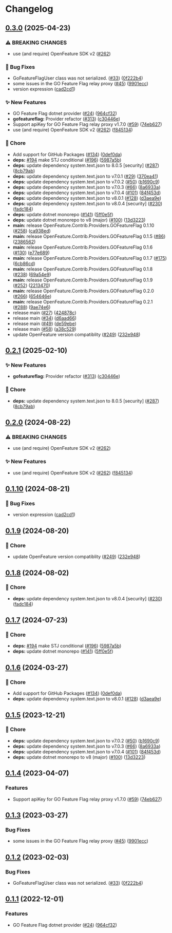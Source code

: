 # Changelog

## [0.3.0](https://github.com/Tazmainiandevil/dotnet-sdk-contrib/compare/OpenFeature.Contrib.Providers.GOFeatureFlag-v0.2.1...OpenFeature.Contrib.Providers.GOFeatureFlag-v0.3.0) (2025-04-23)


### ⚠ BREAKING CHANGES

* use (and require) OpenFeature SDK v2 ([#262](https://github.com/Tazmainiandevil/dotnet-sdk-contrib/issues/262))

### 🐛 Bug Fixes

* GoFeatureFlagUser class was not serialized. ([#33](https://github.com/Tazmainiandevil/dotnet-sdk-contrib/issues/33)) ([0f222b4](https://github.com/Tazmainiandevil/dotnet-sdk-contrib/commit/0f222b4a46d16bd075a9bbc3a512e3d8bf79bee4))
* some issues in the GO Feature Flag relay proxy ([#45](https://github.com/Tazmainiandevil/dotnet-sdk-contrib/issues/45)) ([9901ecc](https://github.com/Tazmainiandevil/dotnet-sdk-contrib/commit/9901ecc6566f8e97b222ce2080d329d2adf4401f))
* version expression ([cad2cd1](https://github.com/Tazmainiandevil/dotnet-sdk-contrib/commit/cad2cd166d0c25753b37189f044c3a585cda0fad))


### ✨ New Features

* GO Feature Flag dotnet provider ([#24](https://github.com/Tazmainiandevil/dotnet-sdk-contrib/issues/24)) ([964cf32](https://github.com/Tazmainiandevil/dotnet-sdk-contrib/commit/964cf3297d1b78954d5139750d26acbad9fcd895))
* **gofeatureflag:** Provider refactor ([#313](https://github.com/Tazmainiandevil/dotnet-sdk-contrib/issues/313)) ([c30446e](https://github.com/Tazmainiandevil/dotnet-sdk-contrib/commit/c30446eb51538b05378db7c4d56228f01ed1cb88))
* Support apiKey for GO Feature Flag relay proxy v1.7.0 ([#59](https://github.com/Tazmainiandevil/dotnet-sdk-contrib/issues/59)) ([74eb627](https://github.com/Tazmainiandevil/dotnet-sdk-contrib/commit/74eb627c28cd9c7cafc37e2ac735f43a35eca12b))
* use (and require) OpenFeature SDK v2 ([#262](https://github.com/Tazmainiandevil/dotnet-sdk-contrib/issues/262)) ([f845134](https://github.com/Tazmainiandevil/dotnet-sdk-contrib/commit/f84513438586457087ac47fd40629912f2ec473a))


### 🧹 Chore

* Add support for GitHub Packages ([#134](https://github.com/Tazmainiandevil/dotnet-sdk-contrib/issues/134)) ([0def0da](https://github.com/Tazmainiandevil/dotnet-sdk-contrib/commit/0def0da173e2f327b7381eba043b6e99ae8f26fe))
* **deps:** [#194](https://github.com/Tazmainiandevil/dotnet-sdk-contrib/issues/194) make STJ conditional ([#196](https://github.com/Tazmainiandevil/dotnet-sdk-contrib/issues/196)) ([5987a5b](https://github.com/Tazmainiandevil/dotnet-sdk-contrib/commit/5987a5b309f188501b08cc4cc7c50575e888493c))
* **deps:** update dependency system.text.json to 8.0.5 [security] ([#287](https://github.com/Tazmainiandevil/dotnet-sdk-contrib/issues/287)) ([8cb79ab](https://github.com/Tazmainiandevil/dotnet-sdk-contrib/commit/8cb79ab8e6d33adc9acb6d6b9795cc4b5e0cf81e))
* **deps:** update dependency system.text.json to v7.0.1 ([#29](https://github.com/Tazmainiandevil/dotnet-sdk-contrib/issues/29)) ([370ea41](https://github.com/Tazmainiandevil/dotnet-sdk-contrib/commit/370ea414b0509dfb6badda8b60ab6b74bbbd32a3))
* **deps:** update dependency system.text.json to v7.0.2 ([#50](https://github.com/Tazmainiandevil/dotnet-sdk-contrib/issues/50)) ([b1690c9](https://github.com/Tazmainiandevil/dotnet-sdk-contrib/commit/b1690c91843afe012f08e63411ee100ed29e5f5c))
* **deps:** update dependency system.text.json to v7.0.3 ([#66](https://github.com/Tazmainiandevil/dotnet-sdk-contrib/issues/66)) ([8a6933a](https://github.com/Tazmainiandevil/dotnet-sdk-contrib/commit/8a6933a0093be917a60235080ff3dac89a952f81))
* **deps:** update dependency system.text.json to v7.0.4 ([#101](https://github.com/Tazmainiandevil/dotnet-sdk-contrib/issues/101)) ([84f453d](https://github.com/Tazmainiandevil/dotnet-sdk-contrib/commit/84f453ded557491ae69ae7d279d51642327dc8e6))
* **deps:** update dependency system.text.json to v8.0.1 ([#128](https://github.com/Tazmainiandevil/dotnet-sdk-contrib/issues/128)) ([d3aea9e](https://github.com/Tazmainiandevil/dotnet-sdk-contrib/commit/d3aea9e6a957c3c0ecc4f318f10916801cffe945))
* **deps:** update dependency system.text.json to v8.0.4 [security] ([#230](https://github.com/Tazmainiandevil/dotnet-sdk-contrib/issues/230)) ([fadc184](https://github.com/Tazmainiandevil/dotnet-sdk-contrib/commit/fadc184592348ee54e4cc87236c4823605f03970))
* **deps:** update dotnet monorepo ([#141](https://github.com/Tazmainiandevil/dotnet-sdk-contrib/issues/141)) ([5ff0e5f](https://github.com/Tazmainiandevil/dotnet-sdk-contrib/commit/5ff0e5f4c5939e9a584809e623b1306f7546c5b1))
* **deps:** update dotnet monorepo to v8 (major) ([#100](https://github.com/Tazmainiandevil/dotnet-sdk-contrib/issues/100)) ([13d3223](https://github.com/Tazmainiandevil/dotnet-sdk-contrib/commit/13d32231983e61ec9960cabfbf9a55fc5a6b32cb))
* **main:** release OpenFeature.Contrib.Providers.GOFeatureFlag 0.1.10 ([#258](https://github.com/Tazmainiandevil/dotnet-sdk-contrib/issues/258)) ([ca938ed](https://github.com/Tazmainiandevil/dotnet-sdk-contrib/commit/ca938ed382aec1e45aafd09f2556c1ee22a691c7))
* **main:** release OpenFeature.Contrib.Providers.GOFeatureFlag 0.1.5 ([#86](https://github.com/Tazmainiandevil/dotnet-sdk-contrib/issues/86)) ([2386562](https://github.com/Tazmainiandevil/dotnet-sdk-contrib/commit/238656210b91b0179f5ac63baad3cc72565e3cd6))
* **main:** release OpenFeature.Contrib.Providers.GOFeatureFlag 0.1.6 ([#130](https://github.com/Tazmainiandevil/dotnet-sdk-contrib/issues/130)) ([e77e689](https://github.com/Tazmainiandevil/dotnet-sdk-contrib/commit/e77e68962548a6d2f399f487566542826620cbce))
* **main:** release OpenFeature.Contrib.Providers.GOFeatureFlag 0.1.7 ([#175](https://github.com/Tazmainiandevil/dotnet-sdk-contrib/issues/175)) ([6cb86cd](https://github.com/Tazmainiandevil/dotnet-sdk-contrib/commit/6cb86cd204a1af9c2d9fd361e1be01235a866655))
* **main:** release OpenFeature.Contrib.Providers.GOFeatureFlag 0.1.8 ([#238](https://github.com/Tazmainiandevil/dotnet-sdk-contrib/issues/238)) ([69a54e9](https://github.com/Tazmainiandevil/dotnet-sdk-contrib/commit/69a54e9471faacbb667806bc2df836255a070bc8))
* **main:** release OpenFeature.Contrib.Providers.GOFeatureFlag 0.1.9 ([#252](https://github.com/Tazmainiandevil/dotnet-sdk-contrib/issues/252)) ([2213470](https://github.com/Tazmainiandevil/dotnet-sdk-contrib/commit/22134705310d69c78d49fb0350be46ae1893895b))
* **main:** release OpenFeature.Contrib.Providers.GOFeatureFlag 0.2.0 ([#266](https://github.com/Tazmainiandevil/dotnet-sdk-contrib/issues/266)) ([654646e](https://github.com/Tazmainiandevil/dotnet-sdk-contrib/commit/654646ea4a8cb9ae687aa1ea2e7a101aeba3b4d2))
* **main:** release OpenFeature.Contrib.Providers.GOFeatureFlag 0.2.1 ([#288](https://github.com/Tazmainiandevil/dotnet-sdk-contrib/issues/288)) ([9ae74e6](https://github.com/Tazmainiandevil/dotnet-sdk-contrib/commit/9ae74e646da868eed4931e506841d651023c31d2))
* release main ([#27](https://github.com/Tazmainiandevil/dotnet-sdk-contrib/issues/27)) ([424878c](https://github.com/Tazmainiandevil/dotnet-sdk-contrib/commit/424878c8c10b839487be626a23b6170d45ec0fd2))
* release main ([#34](https://github.com/Tazmainiandevil/dotnet-sdk-contrib/issues/34)) ([d6aad66](https://github.com/Tazmainiandevil/dotnet-sdk-contrib/commit/d6aad66049278bec167ef1133117faf802feca01))
* release main ([#49](https://github.com/Tazmainiandevil/dotnet-sdk-contrib/issues/49)) ([de59ebe](https://github.com/Tazmainiandevil/dotnet-sdk-contrib/commit/de59ebe888563d28939a4c8d0d40cf7389539677))
* release main ([#58](https://github.com/Tazmainiandevil/dotnet-sdk-contrib/issues/58)) ([a38c529](https://github.com/Tazmainiandevil/dotnet-sdk-contrib/commit/a38c5291765282202e6c3abedfc7f0cac735db92))
* update OpenFeature version compatiblity ([#249](https://github.com/Tazmainiandevil/dotnet-sdk-contrib/issues/249)) ([232e948](https://github.com/Tazmainiandevil/dotnet-sdk-contrib/commit/232e948a0916ca10612f85343e2eecebca107090))

## [0.2.1](https://github.com/open-feature/dotnet-sdk-contrib/compare/OpenFeature.Contrib.Providers.GOFeatureFlag-v0.2.0...OpenFeature.Contrib.Providers.GOFeatureFlag-v0.2.1) (2025-02-10)


### ✨ New Features

* **gofeatureflag:** Provider refactor ([#313](https://github.com/open-feature/dotnet-sdk-contrib/issues/313)) ([c30446e](https://github.com/open-feature/dotnet-sdk-contrib/commit/c30446eb51538b05378db7c4d56228f01ed1cb88))


### 🧹 Chore

* **deps:** update dependency system.text.json to 8.0.5 [security] ([#287](https://github.com/open-feature/dotnet-sdk-contrib/issues/287)) ([8cb79ab](https://github.com/open-feature/dotnet-sdk-contrib/commit/8cb79ab8e6d33adc9acb6d6b9795cc4b5e0cf81e))

## [0.2.0](https://github.com/open-feature/dotnet-sdk-contrib/compare/OpenFeature.Contrib.Providers.GOFeatureFlag-v0.1.10...OpenFeature.Contrib.Providers.GOFeatureFlag-v0.2.0) (2024-08-22)


### ⚠ BREAKING CHANGES

* use (and require) OpenFeature SDK v2 ([#262](https://github.com/open-feature/dotnet-sdk-contrib/issues/262))

### ✨ New Features

* use (and require) OpenFeature SDK v2 ([#262](https://github.com/open-feature/dotnet-sdk-contrib/issues/262)) ([f845134](https://github.com/open-feature/dotnet-sdk-contrib/commit/f84513438586457087ac47fd40629912f2ec473a))

## [0.1.10](https://github.com/open-feature/dotnet-sdk-contrib/compare/OpenFeature.Contrib.Providers.GOFeatureFlag-v0.1.9...OpenFeature.Contrib.Providers.GOFeatureFlag-v0.1.10) (2024-08-21)


### 🐛 Bug Fixes

* version expression ([cad2cd1](https://github.com/open-feature/dotnet-sdk-contrib/commit/cad2cd166d0c25753b37189f044c3a585cda0fad))

## [0.1.9](https://github.com/open-feature/dotnet-sdk-contrib/compare/OpenFeature.Contrib.Providers.GOFeatureFlag-v0.1.8...OpenFeature.Contrib.Providers.GOFeatureFlag-v0.1.9) (2024-08-20)


### 🧹 Chore

* update OpenFeature version compatiblity ([#249](https://github.com/open-feature/dotnet-sdk-contrib/issues/249)) ([232e948](https://github.com/open-feature/dotnet-sdk-contrib/commit/232e948a0916ca10612f85343e2eecebca107090))

## [0.1.8](https://github.com/open-feature/dotnet-sdk-contrib/compare/OpenFeature.Contrib.Providers.GOFeatureFlag-v0.1.7...OpenFeature.Contrib.Providers.GOFeatureFlag-v0.1.8) (2024-08-02)


### 🧹 Chore

* **deps:** update dependency system.text.json to v8.0.4 [security] ([#230](https://github.com/open-feature/dotnet-sdk-contrib/issues/230)) ([fadc184](https://github.com/open-feature/dotnet-sdk-contrib/commit/fadc184592348ee54e4cc87236c4823605f03970))

## [0.1.7](https://github.com/open-feature/dotnet-sdk-contrib/compare/OpenFeature.Contrib.Providers.GOFeatureFlag-v0.1.6...OpenFeature.Contrib.Providers.GOFeatureFlag-v0.1.7) (2024-07-23)


### 🧹 Chore

* **deps:** [#194](https://github.com/open-feature/dotnet-sdk-contrib/issues/194) make STJ conditional ([#196](https://github.com/open-feature/dotnet-sdk-contrib/issues/196)) ([5987a5b](https://github.com/open-feature/dotnet-sdk-contrib/commit/5987a5b309f188501b08cc4cc7c50575e888493c))
* **deps:** update dotnet monorepo ([#141](https://github.com/open-feature/dotnet-sdk-contrib/issues/141)) ([5ff0e5f](https://github.com/open-feature/dotnet-sdk-contrib/commit/5ff0e5f4c5939e9a584809e623b1306f7546c5b1))

## [0.1.6](https://github.com/open-feature/dotnet-sdk-contrib/compare/OpenFeature.Contrib.Providers.GOFeatureFlag-v0.1.5...OpenFeature.Contrib.Providers.GOFeatureFlag-v0.1.6) (2024-03-27)


### 🧹 Chore

* Add support for GitHub Packages ([#134](https://github.com/open-feature/dotnet-sdk-contrib/issues/134)) ([0def0da](https://github.com/open-feature/dotnet-sdk-contrib/commit/0def0da173e2f327b7381eba043b6e99ae8f26fe))
* **deps:** update dependency system.text.json to v8.0.1 ([#128](https://github.com/open-feature/dotnet-sdk-contrib/issues/128)) ([d3aea9e](https://github.com/open-feature/dotnet-sdk-contrib/commit/d3aea9e6a957c3c0ecc4f318f10916801cffe945))

## [0.1.5](https://github.com/open-feature/dotnet-sdk-contrib/compare/OpenFeature.Contrib.Providers.GOFeatureFlag-v0.1.4...OpenFeature.Contrib.Providers.GOFeatureFlag-v0.1.5) (2023-12-21)


### 🧹 Chore

* **deps:** update dependency system.text.json to v7.0.2 ([#50](https://github.com/open-feature/dotnet-sdk-contrib/issues/50)) ([b1690c9](https://github.com/open-feature/dotnet-sdk-contrib/commit/b1690c91843afe012f08e63411ee100ed29e5f5c))
* **deps:** update dependency system.text.json to v7.0.3 ([#66](https://github.com/open-feature/dotnet-sdk-contrib/issues/66)) ([8a6933a](https://github.com/open-feature/dotnet-sdk-contrib/commit/8a6933a0093be917a60235080ff3dac89a952f81))
* **deps:** update dependency system.text.json to v7.0.4 ([#101](https://github.com/open-feature/dotnet-sdk-contrib/issues/101)) ([84f453d](https://github.com/open-feature/dotnet-sdk-contrib/commit/84f453ded557491ae69ae7d279d51642327dc8e6))
* **deps:** update dotnet monorepo to v8 (major) ([#100](https://github.com/open-feature/dotnet-sdk-contrib/issues/100)) ([13d3223](https://github.com/open-feature/dotnet-sdk-contrib/commit/13d32231983e61ec9960cabfbf9a55fc5a6b32cb))

## [0.1.4](https://github.com/open-feature/dotnet-sdk-contrib/compare/OpenFeature.Contrib.Providers.GOFeatureFlag-v0.1.3...OpenFeature.Contrib.Providers.GOFeatureFlag-v0.1.4) (2023-04-07)


### Features

* Support apiKey for GO Feature Flag relay proxy v1.7.0 ([#59](https://github.com/open-feature/dotnet-sdk-contrib/issues/59)) ([74eb627](https://github.com/open-feature/dotnet-sdk-contrib/commit/74eb627c28cd9c7cafc37e2ac735f43a35eca12b))

## [0.1.3](https://github.com/open-feature/dotnet-sdk-contrib/compare/OpenFeature.Contrib.Providers.GOFeatureFlag-v0.1.2...OpenFeature.Contrib.Providers.GOFeatureFlag-v0.1.3) (2023-03-27)


### Bug Fixes

* some issues in the GO Feature Flag relay proxy ([#45](https://github.com/open-feature/dotnet-sdk-contrib/issues/45)) ([9901ecc](https://github.com/open-feature/dotnet-sdk-contrib/commit/9901ecc6566f8e97b222ce2080d329d2adf4401f))

## [0.1.2](https://github.com/open-feature/dotnet-sdk-contrib/compare/OpenFeature.Contrib.Providers.GOFeatureFlag-v0.1.1...OpenFeature.Contrib.Providers.GOFeatureFlag-v0.1.2) (2023-02-03)


### Bug Fixes

* GoFeatureFlagUser class was not serialized. ([#33](https://github.com/open-feature/dotnet-sdk-contrib/issues/33)) ([0f222b4](https://github.com/open-feature/dotnet-sdk-contrib/commit/0f222b4a46d16bd075a9bbc3a512e3d8bf79bee4))

## [0.1.1](https://github.com/open-feature/dotnet-sdk-contrib/compare/OpenFeature.Contrib.Providers.GOFeatureFlag-v0.1.0...OpenFeature.Contrib.Providers.GOFeatureFlag-v0.1.1) (2022-12-01)


### Features

* GO Feature Flag dotnet provider ([#24](https://github.com/open-feature/dotnet-sdk-contrib/issues/24)) ([964cf32](https://github.com/open-feature/dotnet-sdk-contrib/commit/964cf3297d1b78954d5139750d26acbad9fcd895))
